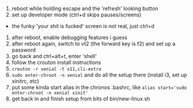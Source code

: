 1. reboot while holding escape and the 'refresh' looking button
1. set up developer mode (ctrl+d skips pauses/screens)
  * the funky 'your shit is fucked' screen is not real, just ctrl+d
1. after reboot, enable debugging features i guess
1. after reboot again, switch to vt2 (the forward key is f2) and set up a password
1. go back and ctrl+alt+t, enter 'shell'
1. follow the crouton install instructions
1. `crouton -r xenial -t x11,cli-extra`
1. `sudo enter-chroot -n xenial` and do all the setup there (install i3, set up xinitrc, etc)
1. put some kinda start alias in the chronos .bashrc, like `alias start='sudo enter-chroot -n xenial xinit'`
1. get back in and finish setup from bits of bin/new-linux.sh
